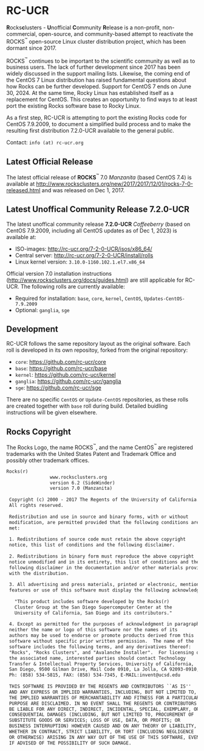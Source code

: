 # RC-UCR

**R**ocks**c**lusters - **U**nofficial **C**ommunity **R**elease is a non-profit, non-commercial, open-source, and community-based attempt to reactivate the ROCKS<sup>:tm:</sup> open-source Linux cluster distribution project, which has been dormant since 2017.

ROCKS<sup>:tm:</sup> continues to be important to the scientific community as well as to business users. The lack of further development since 2017 has been widely discussed in the support mailing lists. Likewise, the coming end of the CentOS 7 Linux distribution has raised fundamental questions about how Rocks can be further developed. Support for CentOS 7 ends on June 30, 2024. At the same time, Rocky Linux has established itself as a replacement for CentOS. This creates an opportunity to find ways to at least port the existing Rocks software base to Rocky Linux.

As a first step, RC-UCR is attempting to port the existing Rocks code for CentOS 7.9.2009, to document a simplified build process and to make the resulting first distribution 7.2.0-UCR available to the general public.

Contact: `info (at) rc-ucr.org `

## Latest Official Release

The latest official release of **ROCKS**<sup>:tm:</sup> 7.0 *Manzanita* (based CentOS 7.4) is available at http://www.rocksclusters.org/new/2017/2017/12/01/rocks-7-0-released.html and was released on Dec 1, 2017.

## Latest Unoffical Community Release 7.2.0-UCR

The latest unoffical community release **7.2.0-UCR** *Coffeeberry* (based on CentOS 7.9.2009, including all CentOS updates as of Dec 1, 2023) is available at:

- ISO-images: http://rc-ucr.org/7-2-0-UCR/isos/x86_64/
- Central server: http://rc-ucr.org/7-2-0-UCR/install/rolls
- Linux kernel version: `3.10.0-1160.102.1.el7.x86_64`

Official version 7.0 installation instructions (http://www.rocksclusters.org/docs/guides.html) are still applicable for RC-UCR. The following rolls are currently available:

- Required for installation: `base`, `core`, `kernel`, `CentOS`, `Updates-CentOS-7.9.2009`
- Optional: `ganglia`, `sge`

## Development

RC-UCR follows the same repository layout as the original software. Each roll is developed in its own repositoy, forked from the original repository:

- `core`: https://github.com/rc-ucr/core
- `base`: https://github.com/rc-ucr/base
- `kernel`: https://github.com/rc-ucr/kernel
- `ganglia`: https://github.com/rc-ucr/ganglia
- `sge`: https://github.com/rc-ucr/sge

There are no specific `CentOS` or `Update-CentOS` repositories, as these rolls are created together with `base` roll during build. Detailed buidling instructions will be given elsewhere.

## Rocks Copyright

The Rocks Logo, the name ROCKS<sup>:tm:</sup>, and the name CentOS<sup>:tm:</sup> are registered trademarks with the United States Patent and Trademark Office and possibly other trademark offices.

```txt
Rocks(r)
                www.rocksclusters.org
                version 6.2 (SideWinder)
                version 7.0 (Manzanita)
 
 Copyright (c) 2000 - 2017 The Regents of the University of California.
 All rights reserved.
 
 Redistribution and use in source and binary forms, with or without
 modification, are permitted provided that the following conditions are
 met:
 
 1. Redistributions of source code must retain the above copyright
 notice, this list of conditions and the following disclaimer.
 
 2. Redistributions in binary form must reproduce the above copyright
 notice unmodified and in its entirety, this list of conditions and the
 following disclaimer in the documentation and/or other materials provided 
 with the distribution.
 
 3. All advertising and press materials, printed or electronic, mentioning
 features or use of this software must display the following acknowledgement: 
 
   "This product includes software developed by the Rocks(r)
   Cluster Group at the San Diego Supercomputer Center at the
   University of California, San Diego and its contributors."
 
 4. Except as permitted for the purposes of acknowledgment in paragraph 3,
 neither the name or logo of this software nor the names of its
 authors may be used to endorse or promote products derived from this
 software without specific prior written permission.  The name of the
 software includes the following terms, and any derivatives thereof:
 "Rocks", "Rocks Clusters", and "Avalanche Installer".  For licensing of 
 the associated name, interested parties should contact Technology 
 Transfer & Intellectual Property Services, University of California, 
 San Diego, 9500 Gilman Drive, Mail Code 0910, La Jolla, CA 92093-0910, 
 Ph: (858) 534-5815, FAX: (858) 534-7345, E-MAIL:invent@ucsd.edu
 
 THIS SOFTWARE IS PROVIDED BY THE REGENTS AND CONTRIBUTORS ``AS IS''
 AND ANY EXPRESS OR IMPLIED WARRANTIES, INCLUDING, BUT NOT LIMITED TO,
 THE IMPLIED WARRANTIES OF MERCHANTABILITY AND FITNESS FOR A PARTICULAR
 PURPOSE ARE DISCLAIMED. IN NO EVENT SHALL THE REGENTS OR CONTRIBUTORS
 BE LIABLE FOR ANY DIRECT, INDIRECT, INCIDENTAL, SPECIAL, EXEMPLARY, OR
 CONSEQUENTIAL DAMAGES (INCLUDING, BUT NOT LIMITED TO, PROCUREMENT OF
 SUBSTITUTE GOODS OR SERVICES; LOSS OF USE, DATA, OR PROFITS; OR
 BUSINESS INTERRUPTION) HOWEVER CAUSED AND ON ANY THEORY OF LIABILITY,
 WHETHER IN CONTRACT, STRICT LIABILITY, OR TORT (INCLUDING NEGLIGENCE
 OR OTHERWISE) ARISING IN ANY WAY OUT OF THE USE OF THIS SOFTWARE, EVEN
 IF ADVISED OF THE POSSIBILITY OF SUCH DAMAGE.
```

